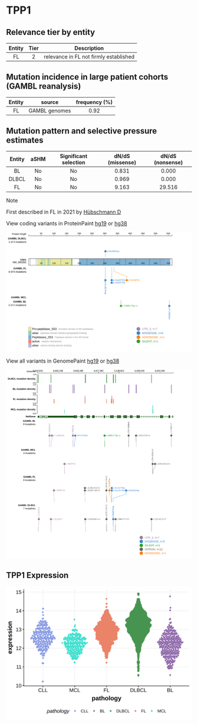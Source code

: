# TPP1

## Relevance tier by entity

|Entity|Tier|Description                           |
|:------:|:----:|--------------------------------------|
|FL    |2   |relevance in FL not firmly established|

## Mutation incidence in large patient cohorts (GAMBL reanalysis)

|Entity|source       |frequency (%)|
|:------:|:-------------:|:-------------:|
|FL    |GAMBL genomes|0.92         |

## Mutation pattern and selective pressure estimates

|Entity|aSHM|Significant selection|dN/dS (missense)|dN/dS (nonsense)|
|:------:|:----:|:---------------------:|:----------------:|:----------------:|
|BL    |No  |No                   |0.831           | 0.000          |
|DLBCL |No  |No                   |0.969           | 0.000          |
|FL    |No  |No                   |9.163           |29.516          |


> [!NOTE]
> First described in FL in 2021 by [Hübschmann D](https://pubmed.ncbi.nlm.nih.gov/33953289)


View coding variants in ProteinPaint [hg19](https://morinlab.github.io/LLMPP/GAMBL/TPP1_protein.html)  or [hg38](https://morinlab.github.io/LLMPP/GAMBL/TPP1_protein_hg38.html)

![image](images/proteinpaint/TPP1_NM_000391.svg)

View all variants in GenomePaint [hg19](https://morinlab.github.io/LLMPP/GAMBL/TPP1.html)  or [hg38](https://morinlab.github.io/LLMPP/GAMBL/TPP1_hg38.html)

![image](images/proteinpaint/TPP1.svg)
## TPP1 Expression
![image](images/gene_expression/TPP1_by_pathology.svg)
<!-- ORIGIN: hubschmannMutationalMechanismsShaping2021b -->
